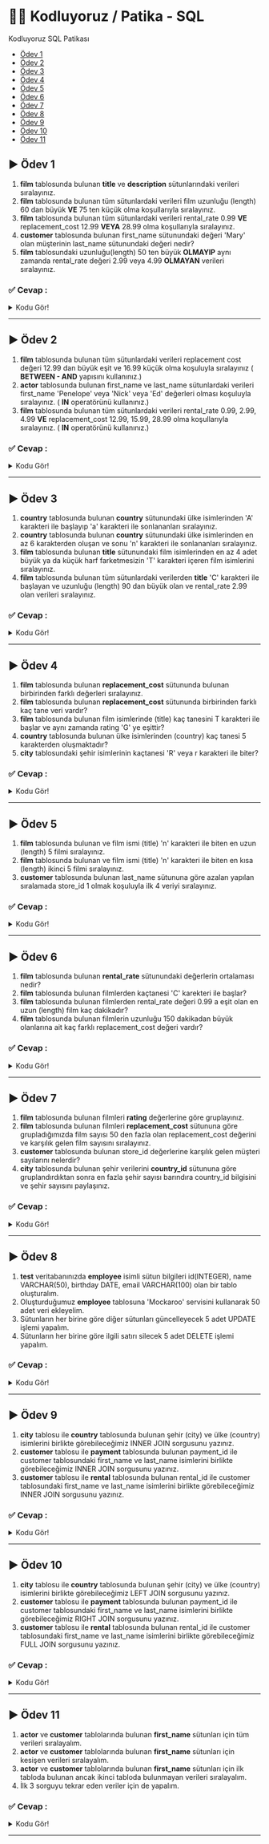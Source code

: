 # :man_technologist: Kodluyoruz / Patika - SQL

Kodluyoruz SQL Patikası

- [Ödev 1](https://github.com/hsnmrdgl/kodluyoruz_SQL#arrow_forward-%C3%B6dev-1 "Ödev 1")
- [Ödev 2](https://github.com/hsnmrdgl/kodluyoruz_SQL#arrow_forward-%C3%B6dev-2 "Ödev 2")
- [Ödev 3](https://github.com/hsnmrdgl/kodluyoruz_SQL#arrow_forward-%C3%B6dev-3 "Ödev 3")
- [Ödev 4](https://github.com/hsnmrdgl/kodluyoruz_SQL#arrow_forward-%C3%B6dev-4 "Ödev 4")
- [Ödev 5](https://github.com/hsnmrdgl/kodluyoruz_SQL#arrow_forward-%C3%B6dev-5 "Ödev 5")
- [Ödev 6](https://github.com/hsnmrdgl/kodluyoruz_SQL#arrow_forward-%C3%B6dev-6 "Ödev 6")
- [Ödev 7](https://github.com/hsnmrdgl/kodluyoruz_SQL#arrow_forward-%C3%B6dev-7 "Ödev 7")
- [Ödev 8](https://github.com/hsnmrdgl/kodluyoruz_SQL#arrow_forward-%C3%B6dev-8 "Ödev 8")
- [Ödev 9](https://github.com/hsnmrdgl/kodluyoruz_SQL#arrow_forward-%C3%B6dev-9 "Ödev 9")
- [Ödev 10](https://github.com/hsnmrdgl/kodluyoruz_SQL#arrow_forward-%C3%B6dev-10 "Ödev 10")
- [Ödev 11](https://github.com/hsnmrdgl/kodluyoruz_SQL#arrow_forward-%C3%B6dev-11 "Ödev 11")

## :arrow_forward: Ödev 1

1.  **film** tablosunda bulunan **title** ve **description** sütunlarındaki verileri sıralayınız.
2.  **film** tablosunda bulunan tüm sütunlardaki verileri film uzunluğu (length) 60 dan büyük **VE** 75 ten küçük olma koşullarıyla sıralayınız.
3.  **film** tablosunda bulunan tüm sütunlardaki verileri rental_rate 0.99 **VE** replacement_cost 12.99 **VEYA** 28.99 olma koşullarıyla sıralayınız.
4.  **customer** tablosunda bulunan first_name sütunundaki değeri 'Mary' olan müşterinin last_name sütunundaki değeri nedir?
5.  **film** tablosundaki uzunluğu(length) 50 ten büyük **OLMAYIP** aynı zamanda rental_rate değeri 2.99 veya 4.99 **OLMAYAN** verileri sıralayınız.


### :white_check_mark: Cevap :
<details>
  <summary>Kodu Gör!</summary>
  
 ```sql
/* SORU 1 */
SELECT title, description FROM film;


/* SORU 2 */
SELECT * FROM film
    WHERE length > 60 AND length < 75;


/* SORU 3 */
SELECT * FROM film
    WHERE rental_rate = 0.99
    AND replacement_cost = 12.99
    OR replacement_cost = 28.99;


/* SORU 4 */
SELECT * FROM customer
    WHERE first_name = 'Mary'


/* SORU 5 */
SELECT * FROM film
    WHERE length < 50
    AND NOT rental_rate = 2.99
    OR NOT rental_rate = 4.99;

```
</details>

------------


## :arrow_forward: Ödev 2

1.  **film** tablosunda bulunan tüm sütunlardaki verileri replacement cost değeri 12.99 dan büyük eşit ve 16.99 küçük olma koşuluyla sıralayınız ( **BETWEEN - AND** yapısını kullanınız.)
2.  **actor** tablosunda bulunan first_name ve last_name sütunlardaki verileri first_name 'Penelope' veya 'Nick' veya 'Ed' değerleri olması koşuluyla sıralayınız. ( **IN** operatörünü kullanınız.)
3.  **film** tablosunda bulunan tüm sütunlardaki verileri rental_rate 0.99, 2.99, 4.99 **VE** replacement_cost 12.99, 15.99, 28.99 olma koşullarıyla sıralayınız. ( **IN** operatörünü kullanınız.)

### :white_check_mark: Cevap :
<details>
  <summary>Kodu Gör!</summary>
  
 ```sql
/* SORU 1 */
SELECT * FROM film
    WHERE replacement_cost
    BETWEEN 12.99 AND 16.99;


/* SORU 2 */
SELECT first_name, last_name FROM actor
    WHERE first_name IN ('Penelope', 'Nick', 'ED');


/* SORU 3 */
SELECT * FROM film
    WHERE rental_rate IN (0.99, 2.99, 4.99)
    AND replacement_cost IN (12.99, 15.99, 28.99);

```
</details>

------------


## :arrow_forward: Ödev 3

1.  **country** tablosunda bulunan **country** sütunundaki ülke isimlerinden 'A' karakteri ile başlayıp 'a' karakteri ile sonlananları sıralayınız.
2.  **country** tablosunda bulunan **country** sütunundaki ülke isimlerinden en az 6 karakterden oluşan ve sonu 'n' karakteri ile sonlananları sıralayınız.
3.  **film** tablosunda bulunan **title** sütunundaki film isimlerinden en az 4 adet büyük ya da küçük harf farketmesizin 'T' karakteri içeren film isimlerini sıralayınız.
4.  **film** tablosunda bulunan tüm sütunlardaki verilerden **title** 'C' karakteri ile başlayan ve uzunluğu (length) 90 dan büyük olan ve rental_rate 2.99 olan verileri sıralayınız.

### :white_check_mark: Cevap :
<details>
  <summary>Kodu Gör!</summary>
  
 ```sql
/* SORU 1 */
SELECT country  FROM country 
    WHERE country
    LIKE 'A%a';


/* SORU 2 */
SELECT country  FROM country 
    WHERE country
    LIKE '_____%n';


/* SORU 3 */
SELECT title  FROM film  
    WHERE title
    ILIKE '%t%t%t%t%';


/* SORU 4 */
SELECT *  FROM film  
    WHERE title
    LIKE 'C%' AND length > 90
    AND rental_rate IN (2.99);

```
</details>

------------


## :arrow_forward: Ödev 4

1.  **film** tablosunda bulunan **replacement_cost** sütununda bulunan birbirinden farklı değerleri sıralayınız.
2.  **film** tablosunda bulunan **replacement_cost** sütununda birbirinden farklı kaç tane veri vardır?
3.  **film** tablosunda bulunan film isimlerinde (title) kaç tanesini T karakteri ile başlar ve aynı zamanda rating 'G' ye eşittir?
4.  **country** tablosunda bulunan ülke isimlerinden (country) kaç tanesi 5 karakterden oluşmaktadır?
5.  **city** tablosundaki şehir isimlerinin kaçtanesi 'R' veya r karakteri ile biter?

### :white_check_mark: Cevap :
<details>
  <summary>Kodu Gör!</summary>
  
 ```sql
/* SORU 1 */
SELECT DISTINCT	replacement_cost FROM film;


/* SORU 2 */
SELECT COUNT(DISTINCT replacement_cost) FROM film;


/* SORU 3 */
SELECT COUNT(*) FROM film
    WHERE title
    LIKE 'T%' AND rating = 'G';


/* SORU 4 */
SELECT COUNT(*) FROM country
    WHERE country LIKE '_____';


/* SORU 5 */
SELECT COUNT(*) FROM city
    WHERE city ILIKE '%r';

```
</details>

------------


## :arrow_forward: Ödev 5

1.  **film** tablosunda bulunan ve film ismi (title) 'n' karakteri ile biten en uzun (length) 5 filmi sıralayınız.
2.  **film** tablosunda bulunan ve film ismi (title) 'n' karakteri ile biten en kısa (length) ikinci 5 filmi sıralayınız.
3.  **customer** tablosunda bulunan last_name sütununa göre azalan yapılan sıralamada store_id 1 olmak koşuluyla ilk 4 veriyi sıralayınız.

### :white_check_mark: Cevap :
<details>
  <summary>Kodu Gör!</summary>
  
 ```sql
/* SORU 1 */
SELECT title, length FROM film
    WHERE title LIKE '%n'
    ORDER BY length DESC
    LIMIT 5;


/* SORU 2 */
SELECT title, length FROM film
    WHERE title LIKE '%n'
    ORDER BY length ASC
    OFFSET 5
    LIMIT 5;


/* SORU 3 */
SELECT last_name, store_id FROM customer
    WHERE store_id = 1
    ORDER BY last_name DESC
    LIMIT 4;

```
</details>

------------


## :arrow_forward: Ödev 6

1.  **film** tablosunda bulunan **rental_rate** sütunundaki değerlerin ortalaması nedir?
2.  **film** tablosunda bulunan filmlerden kaçtanesi 'C' karekteri ile başlar?
3.  **film** tablosunda bulunan filmlerden rental_rate değeri 0.99 a eşit olan en uzun (length) film kaç dakikadır?
4.  **film** tablosunda bulunan filmlerin uzunluğu 150 dakikadan büyük olanlarına ait kaç farklı replacement_cost değeri vardır?

### :white_check_mark: Cevap :
<details>
  <summary>Kodu Gör!</summary>
  
 ```sql
/* SORU 1 */
SELECT ROUND(AVG(rental_rate), 2) FROM film;


/* SORU 2 */
SELECT COUNT(*) FROM film
    WHERE title
    LIKE 'C%';


/* SORU 3 */
SELECT length FROM film
    WHERE rental_rate = 0.99
    ORDER BY length DESC
    LIMIT 1;


/* SORU 4 */
SELECT DISTINCT(replacement_cost) FROM film
    WHERE length > 150
    ORDER BY replacement_cost ASC;

```
</details>

------------


## :arrow_forward: Ödev 7

1.  **film** tablosunda bulunan filmleri **rating** değerlerine göre gruplayınız.
2.  **film** tablosunda bulunan filmleri **replacement_cost** sütununa göre grupladığımızda film sayısı 50 den fazla olan replacement_cost değerini ve karşılık gelen film sayısını sıralayınız.
3.  **customer** tablosunda bulunan store_id değerlerine karşılık gelen müşteri sayılarını nelerdir?
4.  **city** tablosunda bulunan şehir verilerini **country_id** sütununa göre gruplandırdıktan sonra en fazla şehir sayısı barındıra country_id bilgisini ve şehir sayısını paylaşınız.


### :white_check_mark: Cevap :
<details>
  <summary>Kodu Gör!</summary>
  
 ```sql
/* SORU 1 */
SELECT rating, COUNT(*) FROM film
    GROUP BY rating;


/* SORU 2 */
SELECT replacement_cost, COUNT(*) FROM film
    GROUP BY replacement_cost
    HAVING COUNT(*) > 50;


/* SORU 3 */
SELECT store_id, COUNT(*) FROM customer
    GROUP BY store_id;


/* SORU 4 */
SELECT country_id, COUNT(*) FROM city
    GROUP BY country_id
    ORDER BY COUNT(*) DESC
    LIMIT 1;

```
</details>

------------


## :arrow_forward: Ödev 8

1.  **test** veritabanınızda **employee** isimli sütun bilgileri id(INTEGER), name VARCHAR(50), birthday DATE, email VARCHAR(100) olan bir tablo oluşturalım.
2.  Oluşturduğumuz **employee** tablosuna 'Mockaroo' servisini kullanarak 50 adet veri ekleyelim.
3.  Sütunların her birine göre diğer sütunları güncelleyecek 5 adet UPDATE işlemi yapalım.
4.  Sütunların her birine göre ilgili satırı silecek 5 adet DELETE işlemi yapalım.


### :white_check_mark: Cevap :
<details>
  <summary>Kodu Gör!</summary>
  
 ```sql
/* SORU 1 */
CREATE TABLE employee (
	id INTEGER,
	name VARCHAR(50),
	birthday DATE,
	email VARCHAR(100)
);


/* SORU 2 */
insert into employee (id, name, birthday, email) values (1, 'Rubetta Bewsey', '2019-03-27', 'rbewsey0@drupal.org');
insert into employee (id, name, birthday, email) values (2, 'Agnesse McNeill', '2006-12-29', 'amcneill1@toplist.cz');
insert into employee (id, name, birthday, email) values (3, 'Taylor Mew', '2006-10-18', 'tmew2@disqus.com');
insert into employee (id, name, birthday, email) values (4, 'Devina Walhedd', '1992-03-15', 'dwalhedd3@bluehost.com');
insert into employee (id, name, birthday, email) values (5, 'Kiel Goodrich', '2000-05-09', 'kgoodrich4@illinois.edu');
insert into employee (id, name, birthday, email) values (6, 'Karlis Capon', '1995-10-17', 'kcapon5@blogger.com');
insert into employee (id, name, birthday, email) values (7, 'Iver McGenis', '2012-08-29', 'imcgenis6@smugmug.com');
insert into employee (id, name, birthday, email) values (8, 'Ralf Bragg', '2002-07-20', 'rbragg7@reference.com');
insert into employee (id, name, birthday, email) values (9, 'Ninnetta Sparhawk', '2018-01-05', 'nsparhawk8@statcounter.com');
insert into employee (id, name, birthday, email) values (10, 'Mitchell McSherry', '2015-04-30', 'mmcsherry9@bloglovin.com');
insert into employee (id, name, birthday, email) values (11, 'Cathee Abys', '1991-12-19', 'cabysa@furl.net');
insert into employee (id, name, birthday, email) values (12, 'Monique Cantle', '2006-06-23', 'mcantleb@redcross.org');
insert into employee (id, name, birthday, email) values (13, 'Tyrus Haig', '2017-12-28', 'thaigc@nba.com');
insert into employee (id, name, birthday, email) values (14, 'Erma Bannerman', '1993-08-23', 'ebannermand@ning.com');
insert into employee (id, name, birthday, email) values (15, 'Saundra Almeida', '2003-04-23', 'salmeidae@bing.com');
insert into employee (id, name, birthday, email) values (16, 'Dallon Havick', '2003-06-18', 'dhavickf@earthlink.net');
insert into employee (id, name, birthday, email) values (17, 'Dulcie Polo', '2003-12-01', 'dpolog@ebay.com');
insert into employee (id, name, birthday, email) values (18, 'Loralyn Waber', '1992-01-19', 'lwaberh@ucoz.ru');
insert into employee (id, name, birthday, email) values (19, 'Luci Burghall', '1990-07-26', 'lburghalli@usa.gov');
insert into employee (id, name, birthday, email) values (20, 'Keefer Gilley', '2019-10-07', 'kgilleyj@rambler.ru');
insert into employee (id, name, birthday, email) values (21, 'Keenan Caswall', '2000-10-01', 'kcaswallk@yellowbook.com');
insert into employee (id, name, birthday, email) values (22, 'Cherri Haslewood', '2002-06-03', 'chaslewoodl@deliciousdays.com');
insert into employee (id, name, birthday, email) values (23, 'Clark Tiley', '2000-09-19', 'ctileym@huffingtonpost.com');
insert into employee (id, name, birthday, email) values (24, 'Mallory Damrell', '2019-03-08', 'mdamrelln@cdbaby.com');
insert into employee (id, name, birthday, email) values (25, 'Winnah Radcliffe', '2019-09-25', 'wradcliffeo@prnewswire.com');
insert into employee (id, name, birthday, email) values (26, 'Asia Balle', '1992-01-03', 'aballep@cafepress.com');
insert into employee (id, name, birthday, email) values (27, 'Joan Daulby', '2020-08-10', 'jdaulbyq@phoca.cz');
insert into employee (id, name, birthday, email) values (28, 'Estrellita Dally', '2017-02-11', 'edallyr@timesonline.co.uk');
insert into employee (id, name, birthday, email) values (29, 'Shayne Garralts', '2018-07-24', 'sgarraltss@gizmodo.com');
insert into employee (id, name, birthday, email) values (30, 'Erskine Hanssmann', '2019-04-11', 'ehanssmannt@mayoclinic.com');
insert into employee (id, name, birthday, email) values (31, 'Clare Lampbrecht', '1999-03-05', 'clampbrechtu@mayoclinic.com');
insert into employee (id, name, birthday, email) values (32, 'Shelbi Eouzan', '2002-02-13', 'seouzanv@ameblo.jp');
insert into employee (id, name, birthday, email) values (33, 'Reed Hartopp', '2007-02-14', 'rhartoppw@elegantthemes.com');
insert into employee (id, name, birthday, email) values (34, 'Vinnie Heelis', '2013-12-26', 'vheelisx@mashable.com');
insert into employee (id, name, birthday, email) values (35, 'Janel Dillway', '2019-05-24', 'jdillwayy@i2i.jp');
insert into employee (id, name, birthday, email) values (36, 'Kippie Blonfield', '2001-12-04', 'kblonfieldz@freewebs.com');
insert into employee (id, name, birthday, email) values (37, 'Marylou Oliver', '2009-09-21', 'moliver10@linkedin.com');
insert into employee (id, name, birthday, email) values (38, 'Dani Gasgarth', '2000-09-05', 'dgasgarth11@mediafire.com');
insert into employee (id, name, birthday, email) values (39, 'Maurie Grishenkov', '2016-04-03', 'mgrishenkov12@edublogs.org');
insert into employee (id, name, birthday, email) values (40, 'Egon Janata', '2019-04-12', 'ejanata13@etsy.com');
insert into employee (id, name, birthday, email) values (41, 'Christal Cohen', '2018-03-27', 'ccohen14@so-net.ne.jp');
insert into employee (id, name, birthday, email) values (42, 'Gnni Wickey', '1992-09-09', 'gwickey15@yellowbook.com');
insert into employee (id, name, birthday, email) values (43, 'Cameron Nazaret', '1992-11-27', 'cnazaret16@artisteer.com');
insert into employee (id, name, birthday, email) values (44, 'Adele Ovett', '2003-01-05', 'aovett17@wufoo.com');
insert into employee (id, name, birthday, email) values (45, 'Georgy Kersey', '2007-10-23', 'gkersey18@gnu.org');
insert into employee (id, name, birthday, email) values (46, 'Dari Jephson', '2013-04-08', 'djephson19@qq.com');
insert into employee (id, name, birthday, email) values (47, 'Madalyn Simmins', '2006-07-30', 'msimmins1a@hibu.com');
insert into employee (id, name, birthday, email) values (48, 'Robinia Segar', '2007-08-17', 'rsegar1b@ted.com');
insert into employee (id, name, birthday, email) values (49, 'Gav Crickmore', '2000-05-08', 'gcrickmore1c@ft.com');
insert into employee (id, name, birthday, email) values (50, 'Audy Mauro', '2004-01-30', 'amauro1d@nymag.com');


/* SORU 3 */
UPDATE employee
    SET name = 'Hasan Çağlar' 
    WHERE id = 1
    RETURNING *;

UPDATE employee
    SET birthday = '1990-02-11' 
    WHERE name LIKE 'A%'
    RETURNING *;

UPDATE employee
    SET email = 'test@mail.com' 
    WHERE name = 'Hasan Çağlar'
    RETURNING *;

UPDATE employee
    SET name = 'John Doe',
        birthday = '1990-02-02',
        email = 'johndoe@mail.com'
    WHERE name = 'Audy Mauro'
    RETURNING *;

UPDATE employee
    SET name = 'DELETED',
	    birthday = '0000-00-00',
	    email = 'null'
    WHERE id BETWEEN 15 AND 20
    RETURNING *;


/* SORU 4 */
DELETE FROM employee
    WHERE id = 1
    RETURNING *;
    
DELETE FROM employee
    WHERE birthday = '0000-00-00'
    RETURNING *;

DELETE FROM employee
    WHERE name LIKE 'A%'
    RETURNING *;

DELETE FROM employee
    WHERE birthday > '2014-01-01'
    RETURNING *;

DELETE FROM employee
    WHERE email = 'null'
    OR name = 'John Doe'
    OR birthday = '0000-00-00'
    RETURNING *;

```
</details>

------------


## :arrow_forward: Ödev 9

1.  **city** tablosu ile **country** tablosunda bulunan şehir (city) ve ülke (country) isimlerini birlikte görebileceğimiz INNER JOIN sorgusunu yazınız.
2.  **customer** tablosu ile **payment** tablosunda bulunan payment_id ile customer tablosundaki first_name ve last_name isimlerini birlikte görebileceğimiz INNER JOIN sorgusunu yazınız.
3.  **customer** tablosu ile **rental** tablosunda bulunan rental_id ile customer tablosundaki first_name ve last_name isimlerini birlikte görebileceğimiz INNER JOIN sorgusunu yazınız.


### :white_check_mark: Cevap :
<details>
  <summary>Kodu Gör!</summary>
  
 ```sql
/* SORU 1 */
SELECT city, country FROM city
	INNER JOIN country
	ON city.city_id = country.country_id;


/* SORU 2 */
SELECT payment_id, first_name, last_name FROM customer 
	INNER JOIN payment
	ON payment.customer_id = customer.customer_id;


/* SORU 3 */
SELECT rental_id, first_name, last_name FROM customer 
	INNER JOIN rental
	ON rental.customer_id = customer.customer_id;

```
</details>

------------


## :arrow_forward: Ödev 10

1.  **city** tablosu ile **country** tablosunda bulunan şehir (city) ve ülke (country) isimlerini birlikte görebileceğimiz LEFT JOIN sorgusunu yazınız.
2. **customer** tablosu ile **payment** tablosunda bulunan payment_id ile customer tablosundaki first_name ve last_name isimlerini birlikte görebileceğimiz RIGHT JOIN sorgusunu yazınız.
3.  **customer** tablosu ile **rental** tablosunda bulunan rental_id ile customer tablosundaki first_name ve last_name isimlerini birlikte görebileceğimiz FULL JOIN sorgusunu yazınız.


### :white_check_mark: Cevap :
<details>
  <summary>Kodu Gör!</summary>
  
 ```sql
/* SORU 1 */
SELECT city, country FROM city
	LEFT JOIN country
	ON city.city_id = country.country_id;


/* SORU 2 */
SELECT payment_id, first_name, last_name FROM customer 
	RIGHT JOIN payment
	ON payment.customer_id = customer.customer_id;


/* SORU 3 */
SELECT rental_id, first_name, last_name FROM customer 
	FULL JOIN rental
	ON rental.customer_id = customer.customer_id;

```
</details>

------------


## :arrow_forward: Ödev 11

1.  **actor** ve **customer** tablolarında bulunan **first_name** sütunları için tüm verileri sıralayalım.
2.  **actor** ve **customer** tablolarında bulunan **first_name** sütunları için kesişen verileri sıralayalım.
3.  **actor** ve **customer** tablolarında bulunan **first_name** sütunları için ilk tabloda bulunan ancak ikinci tabloda bulunmayan verileri sıralayalım.
4.  İlk 3 sorguyu tekrar eden veriler için de yapalım.


### :white_check_mark: Cevap :
<details>
  <summary>Kodu Gör!</summary>
  
 ```sql
/* SORU 1 */
(SELECT first_name FROM actor)
	UNION (SELECT first_name FROM customer)
	ORDER BY first_name;


/* SORU 2 */
(SELECT first_name FROM actor)
	INTERSECT(SELECT first_name FROM customer)
	ORDER BY first_name;


/* SORU 3 */
(SELECT first_name FROM actor)
	EXCEPT(SELECT first_name FROM customer)
	ORDER BY first_name;


/* SORU 4 */
(SELECT first_name FROM actor)
	UNION ALL (SELECT first_name FROM customer)
	ORDER BY first_name;

(SELECT first_name FROM actor)
	INTERSECT ALL(SELECT first_name FROM customer)
	ORDER BY first_name;

(SELECT first_name FROM actor)
	EXCEPT ALL (SELECT first_name FROM customer)
	ORDER BY first_name;

```
</details>

------------

